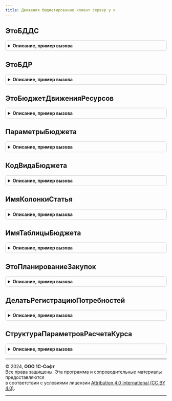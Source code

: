 ```yaml
---
title: Движения бюджетирование клиент сервер у х
---
```



## ЭтоБДДС
<details style="margin: 1em 0; padding: 0.5em; border: 1px solid #ccc; border-radius: 6px;">

<summary style="font-weight: bold; cursor: pointer;">Описание, пример вызова</summary>

```bsl

Функция ЭтоБДДС(ВидБюджета) Экспорт
```

Пример вызова
```bsl
Результат = ДвиженияБюджетированиеКлиентСерверУХ.ЭтоБДДС(ВидБюджета) 
```
</details>

## ЭтоБДР
<details style="margin: 1em 0; padding: 0.5em; border: 1px solid #ccc; border-radius: 6px;">

<summary style="font-weight: bold; cursor: pointer;">Описание, пример вызова</summary>

```bsl

Функция ЭтоБДР(ВидБюджета) Экспорт
```

Пример вызова
```bsl
Результат = ДвиженияБюджетированиеКлиентСерверУХ.ЭтоБДР(ВидБюджета) 
```
</details>

## ЭтоБюджетДвиженияРесурсов
<details style="margin: 1em 0; padding: 0.5em; border: 1px solid #ccc; border-radius: 6px;">

<summary style="font-weight: bold; cursor: pointer;">Описание, пример вызова</summary>

```bsl

Функция ЭтоБюджетДвиженияРесурсов(ВидБюджета) Экспорт
```

Пример вызова
```bsl
Результат = ДвиженияБюджетированиеКлиентСерверУХ.ЭтоБюджетДвиженияРесурсов(ВидБюджета) 
```
</details>

## ПараметрыБюджета
<details style="margin: 1em 0; padding: 0.5em; border: 1px solid #ccc; border-radius: 6px;">

<summary style="font-weight: bold; cursor: pointer;">Описание, пример вызова</summary>

```bsl

Функция ПараметрыБюджета(ВидБюджета) Экспорт
```

Пример вызова
```bsl
Результат = ДвиженияБюджетированиеКлиентСерверУХ.ПараметрыБюджета(ВидБюджета) 
```
</details>

## КодВидаБюджета
<details style="margin: 1em 0; padding: 0.5em; border: 1px solid #ccc; border-radius: 6px;">

<summary style="font-weight: bold; cursor: pointer;">Описание, пример вызова</summary>

```bsl

Функция КодВидаБюджета(ВидБюджета) Экспорт
```

Пример вызова
```bsl
Результат = ДвиженияБюджетированиеКлиентСерверУХ.КодВидаБюджета(ВидБюджета) 
```
</details>

## ИмяКолонкиСтатья
<details style="margin: 1em 0; padding: 0.5em; border: 1px solid #ccc; border-radius: 6px;">

<summary style="font-weight: bold; cursor: pointer;">Описание, пример вызова</summary>

```bsl

Функция ИмяКолонкиСтатья(ВидБюджета) Экспорт
```

Пример вызова
```bsl
Результат = ДвиженияБюджетированиеКлиентСерверУХ.ИмяКолонкиСтатья(ВидБюджета) 
```
</details>

## ИмяТаблицыБюджета
<details style="margin: 1em 0; padding: 0.5em; border: 1px solid #ccc; border-radius: 6px;">

<summary style="font-weight: bold; cursor: pointer;">Описание, пример вызова</summary>

```bsl

Функция ИмяТаблицыБюджета(ВидБюджета) Экспорт
```

Пример вызова
```bsl
Результат = ДвиженияБюджетированиеКлиентСерверУХ.ИмяТаблицыБюджета(ВидБюджета) 
```
</details>

## ЭтоПланированиеЗакупок
<details style="margin: 1em 0; padding: 0.5em; border: 1px solid #ccc; border-radius: 6px;">

<summary style="font-weight: bold; cursor: pointer;">Описание, пример вызова</summary>

```bsl

Функция ЭтоПланированиеЗакупок(Документ) Экспорт
```

Пример вызова
```bsl
Результат = ДвиженияБюджетированиеКлиентСерверУХ.ЭтоПланированиеЗакупок(Документ) 
```
</details>

## ДелатьРегистрациюПотребностей
<details style="margin: 1em 0; padding: 0.5em; border: 1px solid #ccc; border-radius: 6px;">

<summary style="font-weight: bold; cursor: pointer;">Описание, пример вызова</summary>

```bsl

Функция ДелатьРегистрациюПотребностей(Документ) Экспорт
```

Пример вызова
```bsl
Результат = ДвиженияБюджетированиеКлиентСерверУХ.ДелатьРегистрациюПотребностей(Документ) 
```
</details>

## СтруктураПараметровРасчетаКурса
<details style="margin: 1em 0; padding: 0.5em; border: 1px solid #ccc; border-radius: 6px;">

<summary style="font-weight: bold; cursor: pointer;">Описание, пример вызова</summary>

```bsl

Функция СтруктураПараметровРасчетаКурса() Экспорт
```

Пример вызова
```bsl
Результат = ДвиженияБюджетированиеКлиентСерверУХ.СтруктураПараметровРасчетаКурса() 
```
</details>

---

© 2024, **ООО 1С-Софт**  
Все права защищены. Эта программа и сопроводительные материалы предоставляются  
в соответствии с условиями лицензии [Attribution 4.0 International (CC BY 4.0)](https://creativecommons.org/licenses/by/4.0/legalcode).

---
